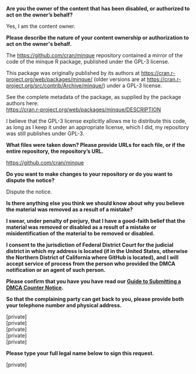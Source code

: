 **Are you the owner of the content that has been disabled, or authorized to act on the owner’s behalf?**

Yes, I am the content owner.

**Please describe the nature of your content ownership or authorization to act on the owner's behalf.**

The https://github.com/cran/minque repository contained a mirror of the code of the minque R package, published under the GPL-3 license.

This package was originally published by its authors at https://cran.r-project.org/web/packages/minque/ (older versions are at https://cran.r-project.org/src/contrib/Archive/minque/) under a GPL-3 license.

See the complete metadata of the package, as supplied by the package authors here:  
https://cran.r-project.org/web/packages/minque/DESCRIPTION

I believe that the GPL-3 license explicitly allows me to distribute this code, as long as I keep it under an appropriate license, which I did, my repository was still publishes under GPL-3.

**What files were taken down? Please provide URLs for each file, or if the entire repository, the repository’s URL.**

https://github.com/cran/minque

**Do you want to make changes to your repository or do you want to dispute the notice?**

Dispute the notice.

**Is there anything else you think we should know about why you believe the material was removed as a result of a mistake?**

**I swear, under penalty of perjury, that I have a good-faith belief that the material was removed or disabled as a result of a mistake or misidentification of the material to be removed or disabled.**

**I consent to the jurisdiction of Federal District Court for the judicial district in which my address is located (if in the United States, otherwise the Northern District of California where GitHub is located), and I will accept service of process from the person who provided the DMCA notification or an agent of such person.**

**Please confirm that you have you have read our <a href="https://docs.github.com/articles/guide-to-submitting-a-dmca-counter-notice">Guide to Submitting a DMCA Counter Notice</a>.**

**So that the complaining party can get back to you, please provide both your telephone number and physical address.**

[private]  
[private]  
[private]  
[private]  
[private]

**Please type your full legal name below to sign this request.**

[private]
